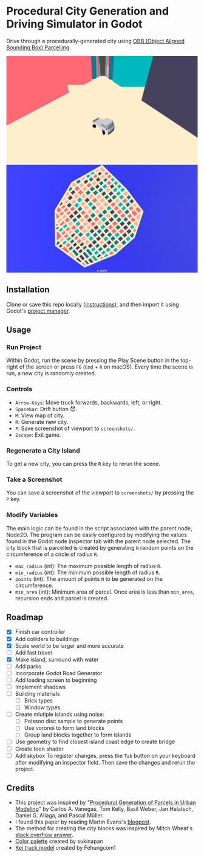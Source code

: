 # Procedural City Generation and Driving Simulator in Godot
Drive through a procedurally-generated city using [OBB (Object Aligned Bounding Box) Parcelling](https://github.com/stavguo/obb-parcelling).

![example1](./example1.png)
![example2](./example2.png)
## Installation
Clone or save this repo locally ([instructions](https://docs.github.com/en/repositories/creating-and-managing-repositories/cloning-a-repository)), and then import it using Godot's [project manager](https://docs.godotengine.org/en/stable/tutorials/editor/project_manager.html).
## Usage
### Run Project
Within Godot, run the scene by pressing the Play Scene button in the top-right of the screen or press ```F6``` (```Cmd``` + ```R``` on macOS).
Every time the scene is run, a new city is randomly created.
### Controls
* ```Arrow-Keys```: Move truck forwards, backwards, left, or right.
* ```Spacebar```: Drift button 😈.
* ```M```: View map of city.
* ```R```: Generate new city.
* ```P```: Save screenshot of viewport to ```screenshots/```.
* ```Escape```: Exit game.
### Regenerate a City Island
To get a new city, you can press the ```R``` key to rerun the scene.
### Take a Screenshot
You can save a screenshot of the viewport to ```screenshots/``` by pressing the ```P``` key.
### Modify Variables
The main logic can be found in the script associated with the parent node, Node2D. The program can be easily configured by modifying the values found in the Godot node inspector tab with the parent node selected. The city block that is parcelled is created by generating ```N``` random points on the circumference of a circle of radius ```R```.
* ```max_radius``` (int): The maximum possible length of radius ```R```.
* ```min_radius``` (int): The minimum possible length of radius ```R```.
* ```points``` (int): The amount of points ```N``` to be generated on the circumference.
* ```min_area``` (int): Minimum area of parcel. Once area is less than ```min_area```, recursion ends and parcel is created.

## Roadmap
- [x] Finish car controller
- [x] Add colliders to buildings
- [x] Scale world to be larger and more accurate
- [ ] Add fast travel
- [x] Make island, surround with water
- [ ] Add parks
- [ ] Incorporate Godot Road Generator
- [ ] Add loading screen to beginning
- [ ] Implement shadows
- [ ] Building materials
    - [ ] Brick types
    - [ ] Window types
- [ ] Create mlutiple islands using noise:
    - [ ] Poisson disc sample to generate points
    - [ ] Use voronoi to form land blocks
    - [ ] Group land blocks together to form islands
- [ ] Use geometry to find closest island coast edge to create bridge
- [ ] Create toon shader
- [ ] Add skybox
To register changes, press the ```Tab``` button on your keyboard after modifying an inspector field. Then save the changes and rerun the project.
## Credits
* This project was inspired by "[Procedural Generation of Parcels in Urban Modeling](https://www.cs.purdue.edu/cgvlab/papers/aliaga/eg2012.pdf)"
by Carlos A. Vanegas, Tom Kelly, Basil Weber, Jan Halatsch, Daniel G. Aliaga, and Pascal Müller.
* I found this paper by reading Martin Evans's [blogpost](https://martindevans.me/game-development/2015/12/27/Procedural-Generation-For-Dummies-Lots/).
* The method for creating the city blocks was inspired by Mitch Wheat's [stack overflow answer](https://stackoverflow.com/a/8997139).
* [Color palette](https://lospec.com/palette-list/curiosities) created by sukinapan
* [Kei truck model](https://skfb.ly/oHGXY) created by Fehungcom1

